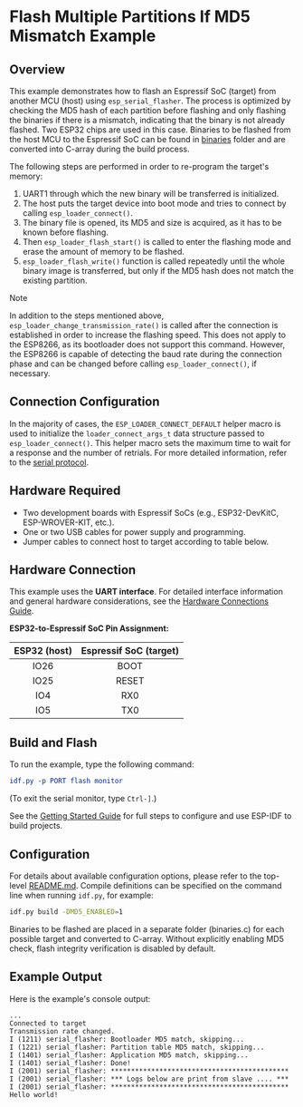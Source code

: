 # Flash Multiple Partitions If MD5 Mismatch Example

## Overview

This example demonstrates how to flash an Espressif SoC (target) from another MCU (host) using `esp_serial_flasher`. The process is optimized by checking the MD5 hash of each partition before flashing and only flashing the binaries if there is a mismatch, indicating that the binary is not already flashed. Two ESP32 chips are used in this case. Binaries to be flashed from the host MCU to the Espressif SoC can be found in [binaries](../binaries/) folder and are converted into C-array during the build process.

The following steps are performed in order to re-program the target's memory:

1. UART1 through which the new binary will be transferred is initialized.
2. The host puts the target device into boot mode and tries to connect by calling `esp_loader_connect()`.
3. The binary file is opened, its MD5 and size is acquired, as it has to be known before flashing.
4. Then `esp_loader_flash_start()` is called to enter the flashing mode and erase the amount of memory to be flashed.
5. `esp_loader_flash_write()` function is called repeatedly until the whole binary image is transferred, but only if the MD5 hash does not match the existing partition.

> [!NOTE]
> In addition to the steps mentioned above, `esp_loader_change_transmission_rate()` is called after the connection is established in order to increase the flashing speed. This does not apply to the ESP8266, as its bootloader does not support this command. However, the ESP8266 is capable of detecting the baud rate during the connection phase and can be changed before calling `esp_loader_connect()`, if necessary.

## Connection Configuration

In the majority of cases, the `ESP_LOADER_CONNECT_DEFAULT` helper macro is used to initialize the `loader_connect_args_t` data structure passed to `esp_loader_connect()`. This helper macro sets the maximum time to wait for a response and the number of retrials. For more detailed information, refer to the [serial protocol](https://docs.espressif.com/projects/esptool/en/latest/esp32s3/advanced-topics/serial-protocol.html).

## Hardware Required

- Two development boards with Espressif SoCs (e.g., ESP32-DevKitC, ESP-WROVER-KIT, etc.).
- One or two USB cables for power supply and programming.
- Jumper cables to connect host to target according to table below.

## Hardware Connection

This example uses the **UART interface**. For detailed interface information and general hardware considerations, see the [Hardware Connections Guide](../../docs/hardware-connections.md#uartserial-interface).

**ESP32-to-Espressif SoC Pin Assignment:**

| ESP32 (host) | Espressif SoC (target) |
| :----------: | :--------------------: |
|     IO26     |          BOOT          |
|     IO25     |         RESET          |
|     IO4      |          RX0           |
|     IO5      |          TX0           |

## Build and Flash

To run the example, type the following command:

```CMake
idf.py -p PORT flash monitor
```

(To exit the serial monitor, type `Ctrl-]`.)

See the [Getting Started Guide](https://docs.espressif.com/projects/esp-idf/en/stable/esp32/index.html) for full steps to configure and use ESP-IDF to build projects.

## Configuration

For details about available configuration options, please refer to the top-level [README.md](../../README.md).
Compile definitions can be specified on the command line when running `idf.py`, for example:

```bash
idf.py build -DMD5_ENABLED=1
```

Binaries to be flashed are placed in a separate folder (binaries.c) for each possible target and converted to C-array. Without explicitly enabling MD5 check, flash integrity verification is disabled by default.

## Example Output

Here is the example's console output:

```text
...
Connected to target
Transmission rate changed.
I (1211) serial_flasher: Bootloader MD5 match, skipping...
I (1221) serial_flasher: Partition table MD5 match, skipping...
I (1401) serial_flasher: Application MD5 match, skipping...
I (1401) serial_flasher: Done!
I (2001) serial_flasher: ********************************************
I (2001) serial_flasher: *** Logs below are print from slave .... ***
I (2001) serial_flasher: ********************************************
Hello world!
```
